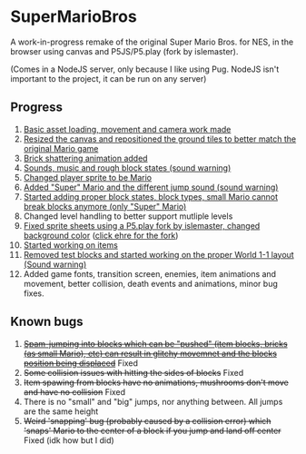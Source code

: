 # SuperMarioBros

A work-in-progress remake of the original Super Mario Bros. for NES, in the browser using canvas and P5JS/P5.play (fork by islemaster).

(Comes in a NodeJS server, only because I like using Pug. NodeJS isn't important to the project, it can be run on any server)

## Progress

1. [Basic asset loading, movement and camera work made](http://i.imgur.com/WgcUSEh.gifv)
2. [Resized the canvas and repositioned the ground tiles to better match the original Mario game](http://i.imgur.com/0GFAbRo.gifv)
3. [Brick shattering animation added](http://i.imgur.com/XFT7NvN.gifv)
4. [Sounds, music and rough block states (sound warning)](https://youtu.be/i4Z-SBa1dcw)
5. [Changed player sprite to be Mario](http://i.imgur.com/n8PbQ8q.gifv)
6. [Added "Super" Mario and the different jump sound (sound warning)](https://youtu.be/dezm86BU1kI)
7. [Started adding proper block states, block types, small Mario cannot break blocks anymore (only "Super" Mario)](http://i.imgur.com/PY81ux6.gifv)
8. Changed level handling to better support mutliple levels
9. [Fixed sprite sheets using a P5.play fork by islemaster, changed background color](http://i.imgur.com/SbUyar5.gifv) ([click ehre for the fork](https://github.com/islemaster/p5.play/blob/d6a83d4a017455d557019eaa317083f27e78e4e1/lib/p5.play.js))
10. [Started working on items](http://i.imgur.com/9X1OGQx.gifv)
11. [Removed test blocks and started working on the proper World 1-1 layout (Sound warning)](https://youtu.be/ZL_GsCuLMkU)
12. Added game fonts, transition screen, enemies, item animations and movement, better collision, death events and animations, minor bug fixes.

## Known bugs

1. ~~[Spam-jumping into blocks which can be "pushed" (item blocks, bricks (as small Mario), etc) can result in glitchy movemnet and the blocks position being displaced](http://i.imgur.com/zq1IATz.gifv)~~ Fixed
2. ~~Some collision issues with hitting the sides of blocks~~ Fixed
3. ~~Item spawing from blocks have no animations, mushrooms don't move and have no collision~~ Fixed
4. There is no "small" and "big" jumps, nor anything between. All jumps are the same height
5. ~~Weird 'snapping' bug (probably caused by a collision error) which 'snaps' Mario to the center of a block if you jump and land off center~~ Fixed (idk how but I did)